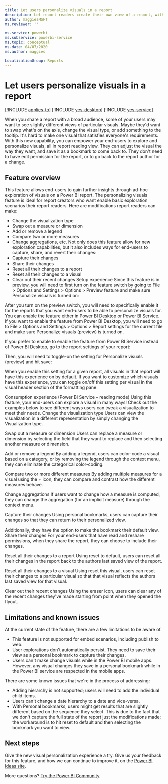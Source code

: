 ```yaml
---
title: Let users personalize visuals in a report
description: Let report readers create their own view of a report, without editing it. 
author: maggiesMSFT
ms.reviewer: ''

ms.service: powerbi
ms.subservice: powerbi-service
ms.topic: conceptual
ms.date: 04/07/2020
ms.author: maggies

LocalizationGroup: Reports
---
```

# Let users personalize visuals in a report

[!INCLUDE [applies-to](../includes/applies-to.md)] [!INCLUDE [yes-desktop](../includes/yes-desktop.md)] [!INCLUDE [yes-service](../includes/yes-service.md)]

When you share a report with a broad audience, some of your users may want to see slightly different views of particular visuals. Maybe they'd want to swap what's on the axis, change the visual type, or add something to the tooltip. It's hard to make one visual that satisfies everyone's requirements. With this new capability, you can empower your end-users to explore and personalize visuals, all in report reading view. They can adjust the visual the way they want, and save it as a bookmark to come back to. They don't need to have edit permission for the report, or to go back to the report author for a change.
 
## Feature overview

This feature allows end-users to gain further insights through ad-hoc exploration of visuals on a Power BI report. 
The personalizing visuals feature is ideal for report creators who want enable basic exploration scenarios their report readers. Here are modifications report readers can make:

- Change the visualization type
- Swap out a measure or dimension
- Add or remove a legend
- Compare two or more measures
- Change aggregations, etc.
Not only does this feature allow for new exploration capabilities, but it also includes ways for end-users to capture, share, and revert their changes:
- Capture their changes
- Share their changes
- Reset all their changes to a report
- Reset all their changes to a visual
- Clear out their recent changes
Setup experience
Since this feature is in preview, you will need to first turn on the feature switch by going to File > Options and Settings > Options > Preview feature and make sure Personalize visuals is turned on:
 
After you turn on the preview switch, you will need to specifically enable it for the reports that you want end-users to be able to personalize visuals for.
You can enable the feature either in Power BI Desktop or Power BI Service.
If you want to enable the feature from Power BI Desktop, you will need to go to File > Options and Settings > Options > Report settings for the current file and make sure Personalize visuals (preview) is turned on.
 
If you prefer to enable to enable the feature from Power BI Service instead of Power BI Desktop, go to the report settings of your report:

 
Then, you will need to toggle-on the setting for Personalize visuals (preview) and hit save:
 
When you enable this setting for a given report, all visuals in that report will have this experience on by default. If you want to customize which visuals have this experience, you can toggle on/off this setting per visual in the visual header section of the formatting pane:
 

Consumption experience (Power BI Service – reading mode)
Using this feature, your end-users can explore a visual in many ways! Check out the examples below to see different ways users can tweak a visualization to meet their needs. 
Change the visualization type
Users can view the visualization in a different representation by simply changing the Visualization type.
 
Swap out a measure or dimension
Users can replace a measure or dimension by selecting the field that they want to replace and then selecting another measure or dimension.
 
Add or remove a legend
By adding a legend, users can color-code a visual based on a category, or by removing the legend through the context menu, they can eliminate the categorical color-coding. 
 
Compare two or more different measures
By adding multiple measures for a visual using the + icon, they can compare and contrast how the different measures behave.
  

Change aggregations
If users want to change how a measure is computed, they can change the aggregation (for an implicit measure) through the context menu.
 
Capture their changes 
Using personal bookmarks, users can capture their changes so that they can return to their personalized view. 
 
Additionally, they have the option to make the bookmark their default view.
Share their changes 
For your end-users that have read and reshare permissions, when they share the report, they can choose to include their changes.

 
Reset all their changes to a report
Using reset to default, users can reset all their changes in the report back to the authors last saved view of the report.
 
Reset all their changes to a visual
Using reset this visual, users can reset their changes to a particular visual so that that visual reflects the authors last saved view for that visual.
 
Clear out their recent changes
Using the eraser icon, users can clear any of the recent changes they've made starting from point when they opened the flyout.  
 

## Limitations and known issues

At the current state of the feature, there are a few limitations to be aware of.

- This feature is not supported for embed scenarios, including publish to web.
- User explorations don't automatically persist. They need to save their view as a personal bookmark to capture their changes.
- Users can't make change visuals while in the Power BI mobile apps. However, any visual changes they save in a personal bookmark while in the Power BI service are respected in the mobile apps.

There are some known issues that we're in the process of addressing:

- Adding hierarchy is not supported; users will need to add the individual child items.
- Users can't change a date hierarchy to a date and vice-versa. 
- With Personal bookmarks, users might get results that are slightly different based on the sequence they select. This is due to the fact that we don't capture the full state of the report just the modifications made; the workaround is to hit reset to default and then selecting the bookmark you want to view. 

## Next steps

Give the new visual personalization experience a try. Give us your feedback for this feature, and how we can continue to improve it, on the [Power BI Ideas site](https://ideas.powerbi.com/forums/265200-power-bi). 

More questions? [Try the Power BI Community](https://community.powerbi.com/)


